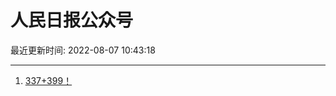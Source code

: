 # 人民日报公众号

最近更新时间: 2022-08-07 10:43:18

--- 
1. [337+399！](https://mp.weixin.qq.com/s/X-TNW7kZ4EysDfZ6eCURtw) 
